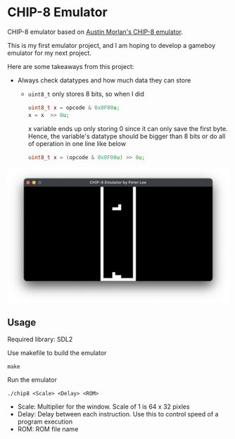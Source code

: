 # CHIP-8 Emulator

CHIP-8 emulator based on [Austin Morlan's CHIP-8 emulator](https://austinmorlan.com/posts/chip8_emulator/).

This is my first emulator project, and I am hoping to develop a gameboy emulator for my next project.

Here are some takeaways from this project:

- Always check datatypes and how much data they can store
  
  - ```uint8_t``` only stores 8 bits, so when I did
  
    ``` c++
    uint8_t x = opcode & 0x0F00u;
    x = x  >> 8u;
    ```

    x variable ends up only storing 0 since it can only save the first byte. Hence, the variable's datatype should be bigger than 8 bits or do all of operation in one line like below

    ``` c++
    uint8_t x = (opcode & 0x0F00u) >> 8u;
    ```

![Tetris on my CHIP-8 emulator](/images/tetris.png)

## Usage

Required library: SDL2

Use makefile to build the emulator

``` command
make
```

Run the emulator

``` command
./chip8 <Scale> <Delay> <ROM>
```

- Scale: Multiplier for the window. Scale of 1 is 64 x 32 pixles
- Delay: Delay between each instruction. Use this to control speed of a program execution
- ROM: ROM file name

